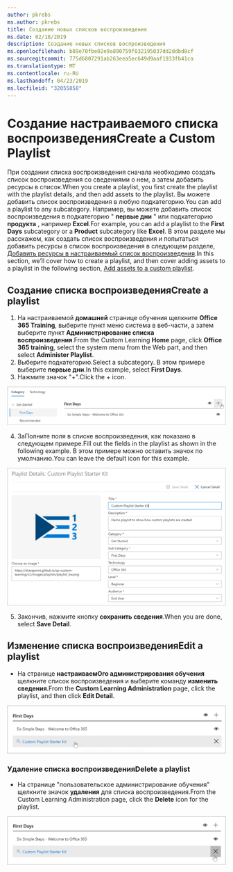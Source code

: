 ```yaml
---
author: pkrebs
ms.author: pkrebs
title: Создание новых списков воспроизведения
ms.date: 02/18/2019
description: Создание новых списков воспроизведения
ms.openlocfilehash: b89e70fbe02e9a890759f832195037dd2ddbd8cf
ms.sourcegitcommit: 775d6807291ab263eea5ec649d9aaf1933fb41ca
ms.translationtype: MT
ms.contentlocale: ru-RU
ms.lasthandoff: 04/23/2019
ms.locfileid: "32055858"
---
```

# <a name="create-a-custom-playlist"></a><span data-ttu-id="a0e29-103">Создание настраиваемого списка воспроизведения</span><span class="sxs-lookup"><span data-stu-id="a0e29-103">Create a Custom Playlist</span></span>

<span data-ttu-id="a0e29-104">При создании списка воспроизведения сначала необходимо создать список воспроизведения со сведениями о нем, а затем добавить ресурсы в список.</span><span class="sxs-lookup"><span data-stu-id="a0e29-104">When you create a playlist, you first create the playlist with the playlist details, and then add assets to the playlist.</span></span> <span data-ttu-id="a0e29-105">Вы можете добавить список воспроизведения в любую подкатегорию.</span><span class="sxs-lookup"><span data-stu-id="a0e29-105">You can add a playlist to any subcategory.</span></span> <span data-ttu-id="a0e29-106">Например, вы можете добавить список воспроизведения в подкатегорию " **первые дни** " или подкатегорию **продукта** , например **Excel**.</span><span class="sxs-lookup"><span data-stu-id="a0e29-106">For example, you can add a playlist to the **First Days** subcategory or a **Product** subcategory like **Excel**.</span></span> <span data-ttu-id="a0e29-107">В этом разделе мы расскажем, как создать список воспроизведения и попытаться добавить ресурсы в список воспроизведения в следующем разделе, [Добавить ресурсы в настраиваемый список воспроизведения](custom_addassets.md).</span><span class="sxs-lookup"><span data-stu-id="a0e29-107">In this section, we’ll cover how to create a playlist, and then cover adding assets to a playlist in the following section, [Add assets to a custom playlist](custom_addassets.md).</span></span>

## <a name="create-a-playlist"></a><span data-ttu-id="a0e29-108">Создание списка воспроизведения</span><span class="sxs-lookup"><span data-stu-id="a0e29-108">Create a playlist</span></span> 

1. <span data-ttu-id="a0e29-109">На настраиваемой **домашней** странице обучения щелкните **Office 365 Training**, выберите пункт меню система в веб-части, а затем выберите пункт **Администрирование списка воспроизведения**.</span><span class="sxs-lookup"><span data-stu-id="a0e29-109">From the Custom Learning **Home** page, click **Office 365 training**, select the system menu from the Web part, and then select **Administer Playlist**.</span></span> 
2. <span data-ttu-id="a0e29-110">Выберите подкатегорию.</span><span class="sxs-lookup"><span data-stu-id="a0e29-110">Select a subcategory.</span></span> <span data-ttu-id="a0e29-111">В этом примере выберите **первые дни**.</span><span class="sxs-lookup"><span data-stu-id="a0e29-111">In this example, select **First Days**.</span></span>  
3. <span data-ttu-id="a0e29-112">Нажмите значок "+".</span><span class="sxs-lookup"><span data-stu-id="a0e29-112">Click the + icon.</span></span>  

![кг-невплайлистбтн. png](media/cg-newplaylistbtn.png)

4.  <span data-ttu-id="a0e29-114">ЗаПолните поля в списке воспроизведения, как показано в следующем примере.</span><span class="sxs-lookup"><span data-stu-id="a0e29-114">Fill out the fields in the playlist as shown in the following example.</span></span> <span data-ttu-id="a0e29-115">В этом примере можно оставить значок по умолчанию.</span><span class="sxs-lookup"><span data-stu-id="a0e29-115">You can leave the default icon for this example.</span></span> 

![кг-невплайлистдетаилс. png](media/cg-newplaylistdetails.png)

5.  <span data-ttu-id="a0e29-117">Закончив, нажмите кнопку **сохранить сведения**.</span><span class="sxs-lookup"><span data-stu-id="a0e29-117">When you are done, select **Save Detail**.</span></span> 

## <a name="edit-a-playlist"></a><span data-ttu-id="a0e29-118">Изменение списка воспроизведения</span><span class="sxs-lookup"><span data-stu-id="a0e29-118">Edit a playlist</span></span>

- <span data-ttu-id="a0e29-119">На странице **настраиваемОго администрирования обучения** щелкните список воспроизведения и выберите команду **изменить сведения**.</span><span class="sxs-lookup"><span data-stu-id="a0e29-119">From the **Custom Learning Administration** page, click the playlist, and then click **Edit Detail**.</span></span>  

![кг-едитплайлист. png](media/cg-editplaylist.png)

### <a name="delete-a-playlist"></a><span data-ttu-id="a0e29-121">Удаление списка воспроизведения</span><span class="sxs-lookup"><span data-stu-id="a0e29-121">Delete a playlist</span></span>

- <span data-ttu-id="a0e29-122">На странице "пользовательское администрирование обучения" щелкните значок **удаления** для списка воспроизведения.</span><span class="sxs-lookup"><span data-stu-id="a0e29-122">From the Custom Learning Administration page, click the **Delete** icon for the playlist.</span></span>  

![кг-делетеплайлист. png](media/cg-deleteplaylist.png)